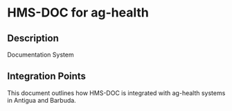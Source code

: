 # HMS-DOC for ag-health

## Description

Documentation System

## Integration Points

This document outlines how HMS-DOC is integrated with ag-health systems in Antigua and Barbuda.
